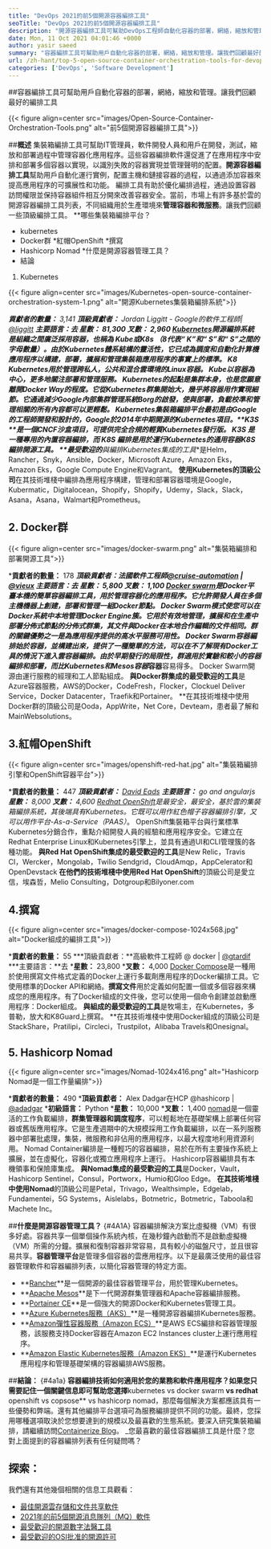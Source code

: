 ```yaml
---
title: "DevOps 2021的前5個開源容器編排工具" 
seoTitle: "DevOps 2021的前5個開源容器編排工具" 
description: "開源容器編排工具可幫助DevOps工程師自動化容器的部署，網絡，縮放和管理。" 
date: Mon, 11 Oct 2021 04:01:46 +0000
author: yasir saeed
summary: "容器編排工具可幫助用戶自動化容器的部署，網絡，縮放和管理。讓我們回顧最好的編排工具" 
url: /zh-hant/top-5-open-source-container-orchestration-tools-for-devops-in-2021/
categories: ['DevOps', 'Software Development']
---
```


##容器編排工具可幫助用戶自動化容器的部署，網絡，縮放和管理。讓我們回顧最好的編排工具

{{< figure align=center src="images/Open-Source-Container-Orchestration-Tools.png" alt="前5個開源容器編排工具">}}


##**概述**
集裝箱編排工具可幫助IT管理員，軟件開發人員和用戶在開發，測試，縮放和部署過程中管理容器化應用程序。這些容器編排軟件還促進了在應用程序中安排和部署多個容器以實現，以識別失敗的容器實現並管理聲明的配置。**開源容器編排工具**幫助用戶自動化運行實例，配置主機和鏈接容器的過程，以通過添加容器來提高應用程序的可擴展性和功能。
編排工具有助於優化編排過程，通過設置容器訪問權限並保持容器組件相互分開來改善容器安全。當前，市場上有許多基於雲的開源容器編排工具列表，不同組織用於生產環境來**管理容器和微服務**。讓我們回顧一些頂級編排工具。
**哪些集裝箱編排平台？
  * kubernetes
  * Docker群
  *紅帽OpenShift
  *撰寫
  * Hashicorp Nomad
  *什麼是開源容器管理工具？
  * 結論
1. Kubernetes

{{< figure align=center src="images/Kubernetes-open-source-container-orchestration-system-1.png" alt="開源Kubernetes集裝箱編排系統">}}

 ***貢獻者的數量：** 3,141
 ***頂級貢獻者：** Jordan Liggitt  -  Google的軟件工程師| [@liggitt][1]
 ***主要語言：**去
 ***星數：** 81,300
 ***叉數：** 2,960
[Kubernetes][2]開源編排系統是組織之間廣泛採用容器，也稱為 **Kube或K8s** （8代表“ K”和“ S”和“ S”之間的字母數量）。由於Kubernetes體系結構的靈活性，它已成為調度和自動化計算機應用程序以構建，部署，擴展和管理集裝箱應用程序的事實上的標準。 K8 Kubernetes用於管理跨私人，公共和混合雲環境的Linux容器。 Kube以容器為中心，更多地關注部署和管理服務。
Kubernetes的起點是集群本身，也是您願意離開Docker Way的程度。它從Kubernetes群集開始大，幾乎將容器用作實現細節。它通過減少Google內部集群管理系統Borg的啟發，使與**部署，負載校準和管理**相關的所有內容都可以更輕鬆。 Kubernetes集裝箱編排平台最初是由Google的工程師開發和設計的，Google於2014年中期開源的Kubernetes項目。**K3S **是一個CNCF沙盒項目，可提供完全合規的輕質Kubernetes發行版。  **K3S**  是一種專用的內置容器編排，而 **K8S** 編排是用於運行Kubernetes的通用容器K8S編排開源工具。
**最受歡迎的****與編排Kubernetes集成的工具**是Helm，Rancher，Snyk，Ansible，Docker，Microsoft Azure，Amazon Eks，Amazon Eks，Google Compute Engine和Vagrant。
**使用Kubernetes的頂級公司**在其技術堆棧中編排為應用程序構建，管理和部署容器環境是Google，Kubermatic，Digitalocean，Shopify，Shopify，Udemy，Slack，Slack，Asana，Asana，Walmart和Prometheus。

## 2. Docker群

{{< figure align=center src="images/docker-swarm.png" alt="集裝箱編排和部署開源工具">}}

 ***貢獻者的數量：** 178
 ***頂級貢獻者：**法國軟件工程師[@cruise-automation][3] | [@vieux][4]
 ***主要語言：**去
 ***星數：** 5,800
 ***叉數：** 1,100
[Docker swarm][5]是Docker平臺本機的簡單容器編排工具，用於管理容器化的應用程序。它允許開發人員在多個主機機器上創建，部署和管理一組Docker節點。 Docker Swarm模式使您可以在Docker系統中本地管理Docker Engine簇。它用於有效地管理，擴展和**在生產中部署分佈式節點的分佈式群集**，其文件與Docker在本地合作編輯的文件相同。群的關鍵優勢之一是為應用程序提供的高水平服務可用性。
Docker Swarm容器編排始於容器，並構建出來，提供了一種簡單的方法，可以在不了解現有Docker工具的情況下進入雲容器編排。由於早期發行的局限性，群適用於實驗和較小的容器編排和部署，而**比Kubernetes和Mesos**容器**容器**容易得多。 Docker Swarm開源由運行服務的經理和工人節點組成。
**與Docker群集成的最受歡迎的工具**是Azure容器服務，AWS的Docker，CodeFresh，Flocker，Clockuel Deliver Service，Docker Datacenter，Traefik和Portainer。
**在其技術堆棧中使用Docker群的頂級公司是Ooda，AppWrite，Net Core，Devteam，患者最了解和MainWebsolutions。

## 3.紅帽OpenShift

{{< figure align=center src="images/openshift-red-hat.jpg" alt="集裝箱編排引擎和OpenShift容器平台">}}

 ***貢獻者的數量：** 447
 ***頂級貢獻者：** [David Eads][6]
 ***主要語言：** go and angularjs
 ***星數：** 8,000
 ***叉數：** 4,600
[Redhat OpenShift][7]是最安全，最安全，基於雲的集裝箱編排系統，其後端具有Kubernetes。它既可以用作紅色帽子容器編排引擎，又可以用作**平台-As-a-Service（PAAS）**。 OpenShift集裝箱平台與行業標準Kubernetes分銷合作，重點介紹開發人員的經驗和應用程序安全。它建立在Redhat Enterprise Linux和Kubernetes引擎上，並具有通過UI和CLI管理簇的各種功能。
**與Red Hat OpenShift集成的最受歡迎的工具**是New Relic，Travis CI，Wercker，Mongolab，Twilio Sendgrid，CloudAmqp，AppCelerator和OpenDevstack
**在他們的技術堆棧中使用Red Hat OpenShift**的頂級公司是愛立信，埃森哲，Melio Consulting，Dotgroup和Bilyoner.com

## 4.撰寫

{{< figure align=center src="images/docker-compose-1024x568.jpg" alt="Docker組成的編排工具">}}

 ***貢獻者的數量：** 55
 ***頂級貢獻者：**高級軟件工程師 @ docker | [@gtardif][8]
 ***主要語言：**去
 ***星數：** 23,800
 ***叉數：** 4,000
[Docker Compose][9]是一種用於使用撰寫文件格式定義的Docker上運行多載劑應用程序的Docker編排工具。它使用標準的Docker API和網絡。**撰寫文件**用於定義如何配置一個或多個容器來構成您的應用程序。有了Docker組成的文件後，您可以使用一個命令創建並啟動應用程序：Docker組成。
**與組成的最受歡迎的工具**是牧場主，在Kubernetes，多普勒，放大和K8Guard上撰寫。
**在其技術堆棧中使用Docker組成的頂級公司是StackShare，Pratilipi，Circleci，Trustpilot，Alibaba Travels和Onesignal。

## 5. Hashicorp Nomad

{{< figure align=center src="images/Nomad-1024x416.png" alt="Hashicorp Nomad是一個工作量編排">}}

 ***貢獻者的數量：** 490
 ***頂級貢獻者：** Alex Dadgar在HCP @hashicorp | [@adadgar][10]
 ***初級語言：** Python
 ***星數：** 10,000
 ***叉數：** 1,400
[nomad][11]是一個靈活的工作負載編排，**群集管理器和調度程序**，可以輕鬆地在基礎架構上部署任何容器或舊版應用程序。它是生產週期中的大規模採用工作負載編排，以在一系列服務器中部署批處理，集裝，微服務和非佔用的應用程序，以最大程度地利用資源利用。 Nomad Container編排是一種輕巧的容器編排，易於在所有主要操作系統上擴展，並在虛擬化，容器化或獨立應用程序上運行。 Hashicorp容器編排具有本機領事和保險庫集成。
**與Nomad集成的最受歡迎的工具**是Docker，Vault，Hashicorp Sentinel，Consul，Portworx，Humio和Gloo Edge。
**在其技術堆棧中使用Nomad**的頂級公司是Petal，Trivago，Wealthsimple，Edgelab，Fundamentei，5G Systems，Aislelabs，Botmetric，Botmetric，Taboola和Machete Inc。

##**什麼是開源容器管理工具？**   {#4A1A}
容器編排解決方案比虛擬機（VM）有很多好處。容器共享一個單個操作系統內核，在幾秒鐘內啟動而不是啟動虛擬機（VM）所需的分鐘。擴展和復制容器非常容易，具有較小的磁盤尺寸，並且很容易共享。**容器管理平台**是管理多個容器的雲應用程序。以下是最廣泛使用的最佳容器管理軟件和容器編排列表，以簡化容器管理的特定方面。
  * **[Rancher][12]**是一個開源的最佳容器管理平台，用於管理Kubernetes。
  * **[Apache Mesos][13]**是下一代開源群集管理器和Apache容器編排服務。
  * **[Portainer CE][14]**是一個強大的開源Docker和Kubernetes管理工具。
  * **[Azure Kubernetes服務（AKS）][15]**是一種開源容器編排Kubernetes服務。
  * **[Amazon彈性容器服務（Amazon ECS）][16]**是AWS ECS編排和容器管理服務，該服務支持Docker容器在Amazon EC2 Instances cluster上運行應用程序。
  * **[Amazon Elastic Kubernetes服務（Amazon EKS）][17]**是運行Kubernetes應用程序和管理基礎架構的容器編排AWS服務。

##**結論：**   {#4a1a}
**容器編排技術如何適用於您的業務和軟件應用程序？如果您只需要記住一個關鍵信息即可幫助您選擇**kubernetes vs docker swarm  **vs redhat**   openshift vs copsose** vs hashicorp nomad，那麼每個解決方案都應該具有一些優勢和弊端。還有其他編排平台選項可為服務編排提供不同的功能。最終，您採用哪種選項取決於您想要達到的規模以及最喜歡的生態系統。要深入研究集裝箱編排，請繼續訪問[Containerize Blog][18]。
_您最喜歡的最佳容器編排工具是什麼？您對上面提到的容器編排列表有任何疑問嗎？

## 探索：
我們還有其他幾個相關的信息工具觀看：
  * [最佳開源雲存儲和文件共享軟件][20]
  * [2021年的前5個開源消息隊列（MQ）軟件][21]
  * [最受歡迎的開源數字法醫工具][22]
  * [最受歡迎的OSI批准的開源許可][23]

  
[1]: https://twitter.com/liggitt?lang=en
[2]: https://kubernetes.io/
[3]: https://github.com/cruise-automation
[4]: https://twitter.com/vieux?lang=en
[5]: https://github.com/docker-archive/classicswarm
[6]: https://github.com/deads2k
[7]: https://github.com/openshift/origin
[8]: https://twitter.com/gtardif?lang=en
[9]: https://github.com/docker/compose
[10]: https://twitter.com/adadgar?lang=en
[11]: https://github.com/hashicorp/nomad
[12]: https://github.com/rancher/rancher
[13]: https://github.com/apache/mesos
[14]: https://github.com/portainer/portainer
[15]: https://github.com/Azure/AKS
[16]: https://github.com/aws/amazon-ecs-agent
[17]: https://github.com/aws/eks-distro
[18]: https://blog.containerize.com/
[19]: mailto:yasir.saeed@aspose.com
[20]: https://products.containerize.com/backup-and-sync/
[21]: https://blog.containerize.com/message-queue-software/top-5-open-source-message-queue-software-in-2021/
[22]: https://blog.containerize.com/digital-forensic-tools/top-5-open-source-digital-forensic-tools-in-2021/
[23]: https://blog.containerize.com/licenses-standards/top-5-most-popular-osi-approved-open-source-licenses-of-2021/
